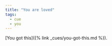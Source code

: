```yaml
---
title: "You are loved"
tags:
  - cue
  - you
---
```


[You got this]({% link _cues/you-got-this.md %}).
